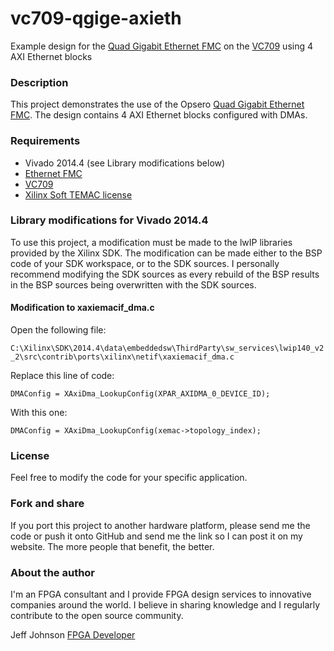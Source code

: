 vc709-qgige-axieth
=====================

Example design for the [Quad Gigabit Ethernet FMC](http://ethernetfmc.com "Ethernet FMC") on the [VC709](http://www.xilinx.com/products/boards-and-kits/dk-v7-vc709-g.html "VC709") using 4 AXI Ethernet blocks

### Description

This project demonstrates the use of the Opsero [Quad Gigabit Ethernet FMC](http://ethernetfmc.com "Ethernet FMC").
The design contains 4 AXI Ethernet blocks configured with DMAs.

### Requirements

* Vivado 2014.4 (see Library modifications below)
* [Ethernet FMC](http://ethernetfmc.com "Ethernet FMC")
* [VC709](http://www.xilinx.com/products/boards-and-kits/dk-v7-vc709-g.html "VC709")
* [Xilinx Soft TEMAC license](http://ethernetfmc.com/getting-a-license-for-the-xilinx-tri-mode-ethernet-mac/ "Xilinx Soft TEMAC license")

### Library modifications for Vivado 2014.4

To use this project, a modification must be made to the lwIP libraries
provided by the Xilinx SDK. The modification can be made either to the
BSP code of your SDK workspace, or to the SDK sources. I personally
recommend modifying the SDK sources as every rebuild of the BSP results
in the BSP sources being overwritten with the SDK sources.

#### Modification to xaxiemacif_dma.c 

Open the following file:

`C:\Xilinx\SDK\2014.4\data\embeddedsw\ThirdParty\sw_services\lwip140_v2_2\src\contrib\ports\xilinx\netif\xaxiemacif_dma.c`

Replace this line of code:

`DMAConfig = XAxiDma_LookupConfig(XPAR_AXIDMA_0_DEVICE_ID);`

With this one:

`DMAConfig = XAxiDma_LookupConfig(xemac->topology_index);`

### License

Feel free to modify the code for your specific application.

### Fork and share

If you port this project to another hardware platform, please send me the
code or push it onto GitHub and send me the link so I can post it on my
website. The more people that benefit, the better.

### About the author

I'm an FPGA consultant and I provide FPGA design services to innovative
companies around the world. I believe in sharing knowledge and
I regularly contribute to the open source community.

Jeff Johnson
[FPGA Developer](http://www.fpgadeveloper.com "FPGA Developer")